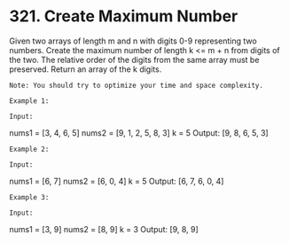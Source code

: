 # 321. Create Maximum Number

Given two arrays of length m and n with digits 0-9
        representing two numbers. Create the maximum number of length k <= m + n
        from digits of the two. The relative order of the digits from the same array must be
        preserved. Return an array of the k digits.

    Note: You should try to optimize your time and space complexity.

    Example 1:

    Input:
nums1 = [3, 4, 6, 5]
nums2 = [9, 1, 2, 5, 8, 3]
k = 5
Output:
[9, 8, 6, 5, 3]

    Example 2:

    Input:
nums1 = [6, 7]
nums2 = [6, 0, 4]
k = 5
Output:
[6, 7, 6, 0, 4]

    Example 3:

    Input:
nums1 = [3, 9]
nums2 = [8, 9]
k = 3
Output:
[9, 8, 9]